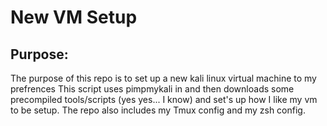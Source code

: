 # New VM Setup 
## Purpose:
The purpose of this repo is to set up a new kali linux virtual machine to my prefrences 
This script uses pimpmykali in and then downloads some precompiled tools/scripts (yes yes... I know) and set's up how I like my vm to be setup.
The repo also includes my Tmux config and my zsh config. 
